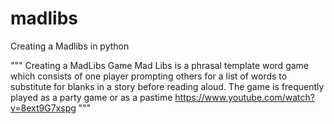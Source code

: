 # madlibs
Creating a Madlibs in python 

"""
Creating a MadLibs Game 
    Mad Libs is a phrasal template word game which consists of one player 
    prompting others for a list of words to substitute for blanks in a story 
    before reading aloud. The game is frequently played as a party game or as a pastime
    https://www.youtube.com/watch?v=8ext9G7xspg
"""
